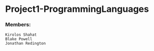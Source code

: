 # Project1-ProgrammingLanguages
### Members:
    Kirolos Shahat
    Blake Powell
    Jonathan Redington

